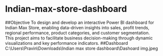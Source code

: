 # Indian-max-store-dashboard
##Objective
To design and develop an interactive Power BI dashboard for Indian Max Store, enabling data-driven insights into sales, profit trends, regional performance, product categories, and customer segmentation. This project aims to facilitate business decision-making through dynamic visualizations and key performance indicators.
##Dashboard
C:\Users\Pravin\Downloads\Indian max store dashboard\Dashoard img.jpeg
